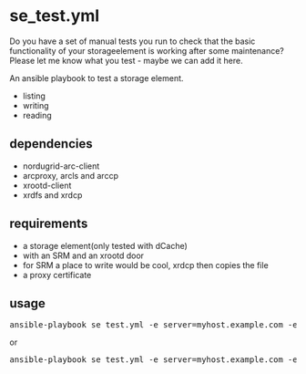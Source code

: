 # se_test.yml

Do you have a set of manual tests you run to check that the basic functionality of your storageelement is working after some maintenance? Please let me know what you test - maybe we can add it here. 

An ansible playbook to test a storage element.

 - listing
 - writing
 - reading

## dependencies

 - nordugrid-arc-client
  - arcproxy, arcls and arccp
 - xrootd-client
  - xrdfs and xrdcp

## requirements

 - a storage element(only tested with dCache)
  - with an SRM and an xrootd door
   - for SRM a place to write would be cool, xrdcp then copies the file
 - a proxy certificate

## usage

<pre>
ansible-playbook se_test.yml -e server=myhost.example.com -e path=/path/to/directory/in/namespace/where/I/haz/write/FOO -e file=BARZ -vv
</pre>
or
<pre>
ansible-playbook se_test.yml -e server=myhost.example.com -e path=/path/to/directory/in/namespace/where/I/haz/write/FOO -e file=BARZ -e xfed_server1=xrootdfederationhost1.example.com -e xfed_server2=xrootdfederationhost2.example.com -e xfed_pathfile=//store/user/myuser/AAAAAAAAAAAAA-AAAA-AAAA-AAAA-NOTREAL
</pre>
